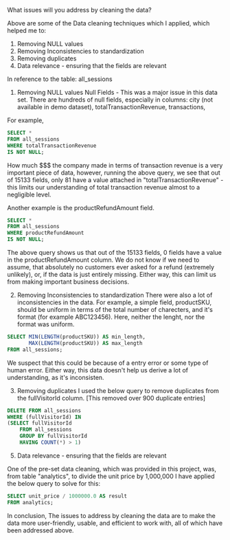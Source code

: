 What issues will you address by cleaning the data?

Above are some of the Data cleaning techniques which I applied, which helped me to:
1. Removing NULL values
2. Removing Inconsistencies to standardization
3. Removing duplicates
4. Data relevance - ensuring that the fields are relevant

In reference to the table: all_sessions


1. Removing NULL values
Null Fields - This was a major issue in this data set.
There are hundreds of null fields, especially in columns: city (not available in demo dataset), totalTransactionRevenue, transactions, 

For example, 
```SQL
SELECT *
FROM all_sessions
WHERE totalTransactionRevenue
IS NOT NULL;
```

How much $$$ the company made in terms of transaction revenue is a very important piece of data, however, running the above query, we see that out of 15133 fields, only 81 have a value attached in "totalTransactionRevenue" - this limits our understanding of total transaction revenue almost to a negligible level.

Another example is the productRefundAmount field.
```SQL
SELECT *
FROM all_sessions
WHERE productRefundAmount
IS NOT NULL;
```
The above query shows us that out of the 15133 fields, 0 fields have a value in the productRefundAmount column. We do not know if we need to assume, that absolutely no customers ever asked for a refund (extremely unlikely), or, if the data is just entirely missing. Either way, this can limit us from making important business decisions.

2. Removing Inconsistencies to standardization
There were also a lot of inconsistencies in the data.
For example, a simple field, productSKU, should be uniform in terms of the total number of charecters, and it's format (for example ABC123456). Here, neither the lenght, nor the format was uniform.
```SQL
SELECT MIN(LENGTH(productSKU)) AS min_length,
       MAX(LENGTH(productSKU)) AS max_length
FROM all_sessions;
```
We suspect that this could be because of a entry error or some type of human error. Either way, this data doesn't help us derive a lot of understanding, as it's inconsisten.

3. Removing duplicates
I used the below query to remove duplicates from the fullVisitorId column. [This removed over 900 duplicate entries]
```SQL
DELETE FROM all_sessions
WHERE (fullVisitorId) IN 
(SELECT fullVisitorId
    FROM all_sessions
    GROUP BY fullVisitorId
    HAVING COUNT(*) > 1)
```

5. Data relevance - ensuring that the fields are relevant


One of the pre-set data cleaning, which was provided in this project, was, from table "analytics", to divide the unit price by 1,000,000
I have applied the below query to solve for this:
```SQL
SELECT unit_price / 1000000.0 AS result
FROM analytics;
```


In conclusion,
The issues to address by cleaning the data are to make the data more user-friendly, usable, and efficient to work with, all of which have been addressed above.
